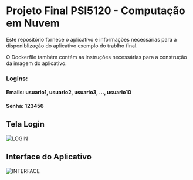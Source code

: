 
# Projeto Final PSI5120 - Computação em Nuvem

Este repositório fornece o aplicativo e informações necessárias para a disponiblização do aplicativo exemplo do trablho final.

O Dockerfile também contém as instruções necessárias para a construção da imagem do aplicativo.

### Logins: <br>
#### Emails: usuario1, usuario2, usuario3, ..., usuario10 <br>
#### Senha: 123456

## Tela Login
![LOGIN](https://github.com/wesleyloubar/template_projeto_ShinyProxy/blob/main/imagens/login.PNG?raw=true)

## Interface do Aplicativo
![INTERFACE](https://github.com/wesleyloubar/template_projeto_ShinyProxy/blob/main/imagens/interface.PNG?raw=true)
